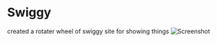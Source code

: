 # Swiggy
created a rotater wheel of swiggy site for showing things
![Screenshot](https://user-images.githubusercontent.com/48552324/124878368-a72c3b80-dfe9-11eb-87ae-95a33e1b242c.png)
